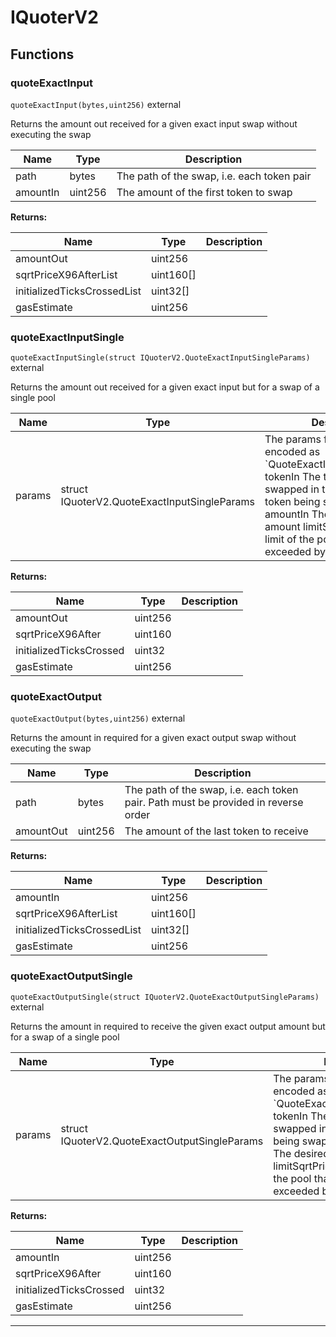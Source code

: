 

# IQuoterV2




## Functions
### quoteExactInput


`quoteExactInput(bytes,uint256)`  external

Returns the amount out received for a given exact input swap without executing the swap



| Name | Type | Description |
| ---- | ---- | ----------- |
| path | bytes | The path of the swap, i.e. each token pair |
| amountIn | uint256 | The amount of the first token to swap |

**Returns:**

| Name | Type | Description |
| ---- | ---- | ----------- |
| amountOut | uint256 |  |
| sqrtPriceX96AfterList | uint160[] |  |
| initializedTicksCrossedList | uint32[] |  |
| gasEstimate | uint256 |  |

### quoteExactInputSingle


`quoteExactInputSingle(struct IQuoterV2.QuoteExactInputSingleParams)`  external

Returns the amount out received for a given exact input but for a swap of a single pool



| Name | Type | Description |
| ---- | ---- | ----------- |
| params | struct IQuoterV2.QuoteExactInputSingleParams | The params for the quote, encoded as &#x60;QuoteExactInputSingleParams&#x60; tokenIn The token being swapped in tokenOut The token being swapped out amountIn The desired input amount limitSqrtPrice The price limit of the pool that cannot be exceeded by the swap |

**Returns:**

| Name | Type | Description |
| ---- | ---- | ----------- |
| amountOut | uint256 |  |
| sqrtPriceX96After | uint160 |  |
| initializedTicksCrossed | uint32 |  |
| gasEstimate | uint256 |  |

### quoteExactOutput


`quoteExactOutput(bytes,uint256)`  external

Returns the amount in required for a given exact output swap without executing the swap



| Name | Type | Description |
| ---- | ---- | ----------- |
| path | bytes | The path of the swap, i.e. each token pair. Path must be provided in reverse order |
| amountOut | uint256 | The amount of the last token to receive |

**Returns:**

| Name | Type | Description |
| ---- | ---- | ----------- |
| amountIn | uint256 |  |
| sqrtPriceX96AfterList | uint160[] |  |
| initializedTicksCrossedList | uint32[] |  |
| gasEstimate | uint256 |  |

### quoteExactOutputSingle


`quoteExactOutputSingle(struct IQuoterV2.QuoteExactOutputSingleParams)`  external

Returns the amount in required to receive the given exact output amount but for a swap of a single pool



| Name | Type | Description |
| ---- | ---- | ----------- |
| params | struct IQuoterV2.QuoteExactOutputSingleParams | The params for the quote, encoded as &#x60;QuoteExactOutputSingleParams&#x60; tokenIn The token being swapped in tokenOut The token being swapped out amountOut The desired output amount limitSqrtPrice The price limit of the pool that cannot be exceeded by the swap |

**Returns:**

| Name | Type | Description |
| ---- | ---- | ----------- |
| amountIn | uint256 |  |
| sqrtPriceX96After | uint160 |  |
| initializedTicksCrossed | uint32 |  |
| gasEstimate | uint256 |  |



---


